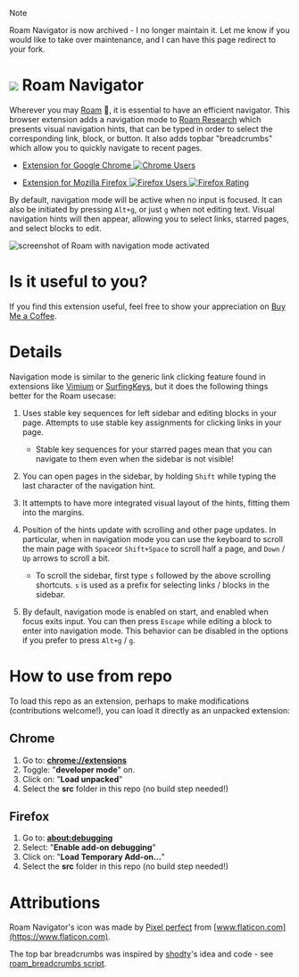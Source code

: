 > [!NOTE]
>
> Roam Navigator is now archived - I no longer maintain it. Let me
> know if you would like to take over maintenance, and I can have this
> page redirect to your fork.

# ![](etc/icon48.png) Roam Navigator

Wherever you may [Roam][Roam Research] :metal:, it is essential to
have an efficient navigator. This browser extension adds a navigation
mode to [Roam Research][] which presents visual navigation hints, that
can be typed in order to select the corresponding link, block, or
button. It also adds topbar "breadcrumbs" which allow you to quickly
navigate to recent pages.

* [ Extension for Google Chrome
    ![Chrome Users](https://img.shields.io/chrome-web-store/users/jdnejinifclpmdnhchmadmjcmcjpcpbj.svg)
  ](https://chrome.google.com/webstore/detail/todoist-shortcuts/jdnejinifclpmdnhchmadmjcmcjpcpbj)


* [ Extension for Mozilla Firefox
    ![Firefox Users](https://img.shields.io/amo/users/roam-navigator.svg)
    ![Firefox Rating](https://img.shields.io/amo/rating/roam-navigator.svg)
  ](https://addons.mozilla.org/en-US/firefox/addon/roam-navigator/)

By default, navigation mode will be active when no input is focused.
It can also be initiated by pressing `Alt+g`, or just `g` when not
editing text. Visual navigation hints will then appear, allowing you
to select links, starred pages, and select blocks to edit.

![screenshot of Roam with navigation mode activated](etc/screenshot1280.png)

[Roam Research]: https://roamresearch.com/

# Is it useful to you?

If you find this extension useful, feel free to show your appreciation
on [Buy Me a Coffee](https://www.buymeacoffee.com/mgsloan).

[Buy Me a Coffee]: https://www.buymeacoffee.com/mgsloan

# Details

Navigation mode is similar to the generic link clicking feature found
in extensions like [Vimium][] or [SurfingKeys][], but it does the
following things better for the Roam usecase:

1. Uses stable key sequences for left sidebar and editing blocks in
   your page.  Attempts to use stable key assignments for clicking
   links in your page.

   - Stable key sequences for your starred pages mean that you can
     navigate to them even when the sidebar is not visible!

2. You can open pages in the sidebar, by holding `Shift` while typing
   the last character of the navigation hint.

3. It attempts to have more integrated visual layout of the hints,
   fitting them into the margins.

4. Position of the hints update with scrolling and other page
   updates. In particular, when in navigation mode you can use the
   keyboard to scroll the main page with `Space`or `Shift+Space` to
   scroll half a page, and `Down` / `Up` arrows to scroll a bit.

   - To scroll the sidebar, first type `s` followed by the above
     scrolling shortcuts. `s` is used as a prefix for selecting links
     / blocks in the sidebar.

5. By default, navigation mode is enabled on start, and enabled when
   focus exits input. You can then press `Escape` while editing a
   block to enter into navigation mode. This behavior can be disabled
   in the options if you prefer to press `Alt+g` / `g`.

[Vimium]: https://vimium.github.io/
[SurfingKeys]: https://github.com/brookhong/Surfingkeys

# How to use from repo

To load this repo as an extension, perhaps to make modifications
(contributions welcome!), you can load it directly as an unpacked
extension:

## Chrome

1. Go to: [**chrome://extensions**](chrome://extensions)
2. Toggle: "**developer mode**" on.
3. Click on: "**Load unpacked**"
4. Select the **src** folder in this repo (no build step needed!)

## Firefox

1. Go to: [**about:debugging**](about:debugging)
2. Select: "**Enable add-on debugging**"
3. Click on: "**Load Temporary Add-on…**"
4. Select the **src** folder in this repo (no build step needed!)

# Attributions

Roam Navigator's icon was made by [Pixel
perfect](https://www.flaticon.com/authors/pixel-perfect) from
[www.flaticon.com](https://www.flaticon.com).

The top bar breadcrumbs was inspired by
[shodty](https://github.com/shodty)'s idea and code - see
[roam_breadcrumbs
script](https://www.reddit.com/r/RoamResearch/comments/hbxooe/playing_with_the_new_roamjs_made_a_feature_to).
